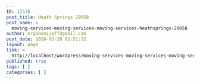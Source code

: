 ```yaml
---
ID: 12538
post_title: Heath Springs 29058
post_name: >
  moving-services-moving-services-moving-services-heathsprings-29058
author: mrgabonijeff@gmail.com
post_date: 2018-03-28 01:51:32
layout: page
link: >
  http://localhost/wordpress/moving-services-moving-services-moving-services-heathsprings-29058/
published: true
tags: [ ]
categories: [ ]
---
```

